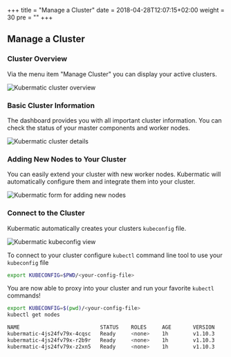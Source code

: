 +++
title = "Manage a Cluster"
date = 2018-04-28T12:07:15+02:00
weight = 30
pre = "<b></b>"
+++

## Manage a Cluster

### Cluster Overview

Via the menu item "Manage Cluster" you can display your active clusters.

![Kubermatic cluster overview](/img/getting_started/manage_cluster/kubermatic_00.png)

### Basic Cluster Information

The dashboard provides you with all important cluster information. You can check the status of your master components and worker nodes.

![Kubermatic cluster details](/img/getting_started/manage_cluster/kubermatic_01.png)

### Adding New Nodes to Your Cluster

You can easily extend your cluster with new worker nodes. Kubermatic will automatically configure them and integrate them into your cluster.

![Kubermatic form for adding new nodes](/img/getting_started/manage_cluster/kubermatic_02.png)

### Connect to the Cluster

Kubermatic automatically creates your clusters `kubeconfig` file.

![Kubermatic kubeconfig view](/img/getting_started/manage_cluster/kubermatic_03.png)

To connect to your cluster configure `kubectl` command line tool to use your `kubeconfig` file

```bash
export KUBECONFIG=$PWD/<your-config-file>
```

You are now able to proxy into your cluster and run your favorite `kubectl` commands!

```bash
export KUBECONFIG=$(pwd)/<your-config-file>
kubectl get nodes

NAME                          STATUS    ROLES     AGE       VERSION
kubermatic-4js24fv79x-4cqsc   Ready     <none>    1h        v1.10.3
kubermatic-4js24fv79x-r2b9r   Ready     <none>    1h        v1.10.3
kubermatic-4js24fv79x-z2xn5   Ready     <none>    1h        v1.10.3
```
